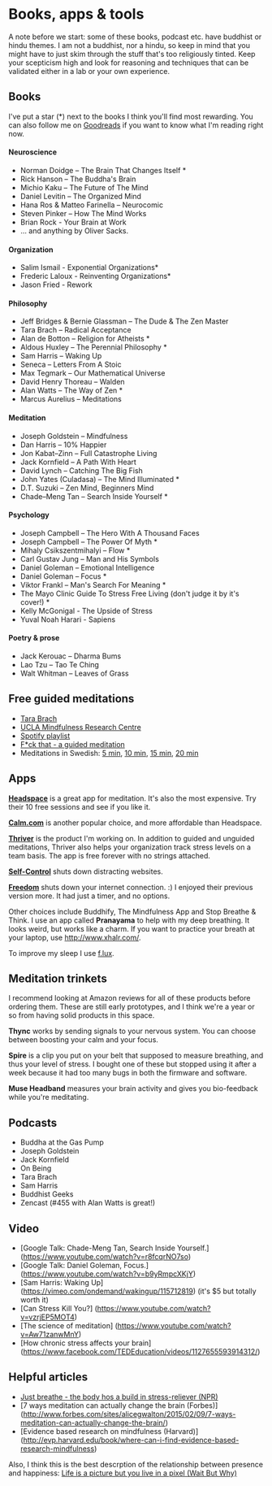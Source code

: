 # Books, apps & tools

A note before we start: some of these books, podcast etc. have buddhist or hindu themes. I am not a buddhist, nor a hindu, so keep in mind that you might have to just skim through the stuff that's too religiously tinted. Keep your scepticism high and look for reasoning and techniques that can be validated either in a lab or your own experience.

## Books
I've put a star (*) next to the books I think you'll find most rewarding. You can also follow me on [Goodreads](https://www.goodreads.com/user/show/5510398-mattis-erngren) if you want to know what I'm reading right now.

####	Neuroscience
-	Norman Doidge – The Brain That Changes Itself *
-	Rick Hanson – The Buddha's Brain
-	Michio Kaku – The Future of The Mind
-	Daniel Levitin – The Organized Mind  
-	Hana Ros & Matteo Farinella – Neurocomic  
-	Steven Pinker – How The Mind Works
- Brian Rock - Your Brain at Work
-	... and anything by Oliver Sacks.  

####	Organization
-	Salim Ismail - Exponential Organizations*
-	Frederic Laloux - Reinventing Organizations*
-	Jason Fried - Rework

####	Philosophy
-	Jeff Bridges & Bernie Glassman – The Dude & The Zen Master
-	Tara Brach – Radical Acceptance
-	Alan de Botton – Religion for Atheists *
-	Aldous Huxley – The Perennial Philosophy *
-	Sam Harris – Waking Up
-	Seneca – Letters From A Stoic
-	Max Tegmark – Our Mathematical Universe
-	David Henry Thoreau – Walden  
-	Alan Watts – The Way of Zen *
-	Marcus Aurelius – Meditations

####	Meditation
-	Joseph Goldstein – Mindfulness
-	Dan Harris – 10% Happier
-	Jon Kabat–Zinn – Full Catastrophe Living
-	Jack Kornfield – A Path With Heart
-	David Lynch – Catching The Big Fish
-	John Yates (Culadasa) – The Mind Illuminated *
-	D.T. Suzuki – Zen Mind, Beginners Mind
-	Chade–Meng Tan – Search Inside Yourself *

####	Psychology
-	Joseph Campbell – The Hero With A Thousand Faces
-	Joseph Campbell – The Power Of Myth *
-	Mihaly Csikszentmihalyi – Flow *
-	Carl Gustav Jung – Man and His Symbols
-	Daniel Goleman – Emotional Intelligence
-	Daniel Goleman – Focus *
-	Viktor Frankl – Man's Search For Meaning *
- The Mayo Clinic Guide To Stress Free Living (don't judge it by it's cover!) *
- Kelly McGonigal - The Upside of Stress
-	Yuval Noah Harari - Sapiens

#### Poetry & prose
-	Jack Kerouac – Dharma Bums
-	Lao Tzu – Tao Te Ching
-	Walt Whitman – Leaves of Grass

## Free guided meditations
- [Tara Brach](https://www.tarabrach.com/guided-meditations/)
- [UCLA Mindfulness Research Centre](http://marc.ucla.edu/body.cfm?id=22)
- [Spotify playlist](https://open.spotify.com/user/spotify/playlist/7BI8kVITNyvDtW4x7lf3qq)
- [F*ck that - a guided meditation](http://www.funnyordie.com/videos/c6d6848516/f-ck-that-a-guided-meditation?_cc=__d___&_ccid=b04c755435eebf23)
- Meditations in Swedish: [5 min](http://www.lightly.io/files/guided-5min-swedish.m4a), [10 min](http://www.lightly.io/files/guided-10min-swedish.m4a), [15 min](http://www.lightly.io/files/guided-15min-swedish.m4a), [20 min](http://www.lightly.io/files/guided-20min-swedish.m4a)

## Apps
[**Headspace**](http://www.headspace.com) is a great app for meditation. It's also the most expensive. Try their 10 free sessions and see if you like it.

[**Calm.com**](http://www.calm.com) is another popular choice, and more affordable than Headspace.

[**Thriver**](http://www.thriver.io) is the product I'm working on. In addition to guided and unguided meditations, Thriver also helps your organization track stress levels on a team basis. The app is free forever with no strings attached.

[**Self-Control**](https://selfcontrolapp.com/) shuts down distracting websites.

[**Freedom**](https://freedom.to/) shuts down your internet connection. :) I enjoyed their previous version more. It had just a timer, and no options. 

Other choices include Buddhify, The Mindfulness App and Stop Breathe & Think. I use an app called **Pranayama** to help with my deep breathing. It looks weird, but works like a charm. If you want to practice your breath at your laptop, use http://www.xhalr.com/.

To improve my sleep I use [f.lux](https://justgetflux.com/).

## Meditation trinkets
I recommend looking at Amazon reviews for all of these products before ordering them. These are still early prototypes, and I think we're a year or so from having solid products in this space.

**Thync** works by sending signals to your nervous system. You can choose between boosting your calm and your focus.

**Spire** is a clip you put on your belt that supposed to measure breathing, and thus your level of stress. I bought one of these but stopped using it after a week because it had too many bugs in both the firmware and software.

**Muse Headband** measures your brain activity and gives you bio-feedback while you're meditating.

## Podcasts
- Buddha at the Gas Pump
- Joseph Goldstein
- Jack Kornfield
- On Being
- Tara Brach
- Sam Harris
- Buddhist Geeks
- Zencast (#455 with Alan Watts is great!)

## Video
- [Google Talk: Chade-Meng Tan, Search Inside Yourself.] (https://www.youtube.com/watch?v=r8fcqrNO7so)
- [Google Talk: Daniel Goleman, Focus.] (https://www.youtube.com/watch?v=b9yRmpcXKjY)
- [Sam Harris: Waking Up] (https://vimeo.com/ondemand/wakingup/115712819) (it's $5 but totally worth it)
- [Can Stress Kill You?] (https://www.youtube.com/watch?v=vzrjEP5MOT4)
- [The science of meditation] (https://www.youtube.com/watch?v=Aw71zanwMnY)
- [How chronic stress affects your brain] (https://www.facebook.com/TEDEducation/videos/1127655593914312/)

## Helpful articles
- [Just breathe - the body hos a build in stress-reliever (NPR)](http://www.npr.org/2010/12/06/131734718/just-breathe-body-has-a-built-in-stress-reliever)
- [7 ways meditation can actually change the brain (Forbes)] (http://www.forbes.com/sites/alicegwalton/2015/02/09/7-ways-meditation-can-actually-change-the-brain/)
- [Evidence based research on mindfulness (Harvard)] (http://evp.harvard.edu/book/where-can-i-find-evidence-based-research-mindfulness)

Also, I think this is the best descrption of the relationship between presence and happiness: [Life is a picture but you live in a pixel (Wait But Why)](http://waitbutwhy.com/2013/11/life-is-picture-but-you-live-in-pixel.html)
